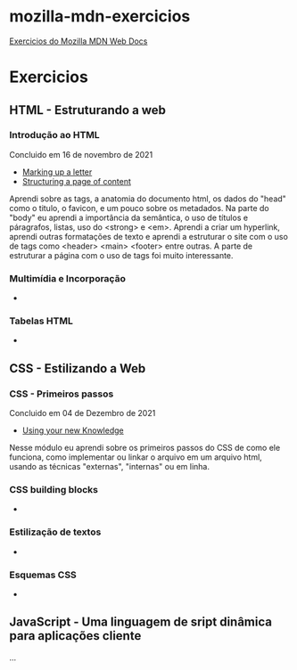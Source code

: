 # mozilla-mdn-exercicios

<a href="https://matheusoliveiraul.github.io/mozilla-mdn-exercicios/">Exercicios do Mozilla MDN Web Docs</a>

 <h1>Exercicios</h1>
 
 <h2>HTML - Estruturando a web</h2>
 
 <h3>Introdução ao HTML</h3>
 <p>Concluido em <time datetime="2021-11-16">16 de novembro de 2021</time></p>
 <ul>
    <li><a href="marking-up-a-letter/index.html">Marking up a letter</a></li>
    <li><a href="structuring-a-page-of-content/index.html">Structuring a page of content</a></li>
 </ul>
 <p>
  Aprendi sobre as tags, a anatomia do documento html, os dados do "head" como o titulo, o favicon, e um pouco sobre os metadados. Na parte do "body" eu aprendi a importância da semântica, o uso de títulos e páragrafos, listas, uso do &lt;strong&gt; e &lt;em&gt;. Aprendi a criar um hyperlink, aprendi outras formatações de texto e aprendi a estruturar o site com o uso de tags como &lt;header&gt; &lt;main&gt; &lt;footer&gt; entre outras. A parte de estruturar a página com o uso de tags foi muito interessante.
 </p>
 
<h3>Multimídia e Incorporação</h3>
 <ul>
    <li></li>
 </ul>
 
 <h3>Tabelas HTML</h3>
 <ul>
    <li></li>
 </ul>
 
 <h2>CSS - Estilizando a Web</h2>
 
 <h3>CSS - Primeiros passos</h3>
 <p>Concluido em <time datetime="2021-12-04">04 de Dezembro de 2021</time></p>
 <ul>
    <li><a href="using-your-new-knowledge/index.html">Using your new Knowledge</a></li>
 </ul>
  <p>
  Nesse módulo eu aprendi sobre os primeiros passos do CSS de como ele funciona, como implementar ou linkar o arquivo em um arquivo html, usando as técnicas "externas", "internas" ou em linha.
 </p>
 
 <h3>CSS building blocks</h3>
 <ul>
    <li></li>
 </ul>
 
 <h3>Estilização de textos</h3>
 <ul>
    <li></li>
 </ul>
 
 <h3>Esquemas CSS</h3>
 <ul>
    <li></li>
 </ul>
 
  <h2>JavaScript - Uma linguagem de sript dinâmica para aplicações cliente</h2>
  ...
